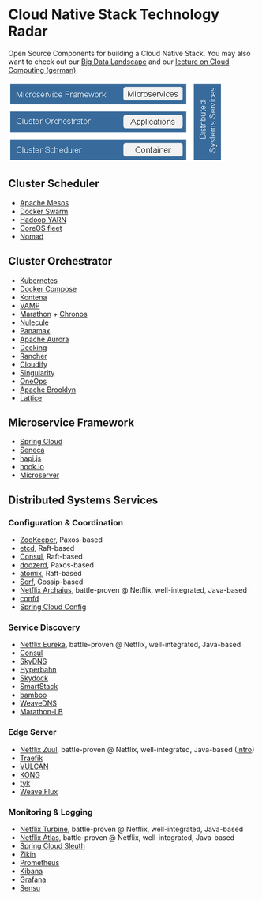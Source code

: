 # Cloud Native Stack Technology Radar

Open Source Components for building a Cloud Native Stack.
You may also want to check out our [Big Data Landscape](https://github.com/qaware/big-data-landscape) and our [lecture on Cloud Computing (german)](https://github.com/adersberger/cloudcomputing).

![Cloud Native Stack Big Picture](cloud-native-stack.png "Cloud Native Stack Big Picture")

## Cluster Scheduler
 * [Apache Mesos](http://mesos.apache.org)
 * [Docker Swarm](https://www.docker.com/products/docker-swarm)
 * [Hadoop YARN](http://hortonworks.com/hadoop/yarn)
 * [CoreOS fleet](https://github.com/coreos/fleet)
 * [Nomad](https://www.nomadproject.io)

## Cluster Orchestrator
 * [Kubernetes](http://kubernetes.io)
 * [Docker Compose](https://docs.docker.com/compose)
 * [Kontena](http://www.kontena.io)
 * [VAMP](http://vamp.io)
 * [Marathon](https://mesosphere.github.io/marathon) + [Chronos](http://mesos.github.io/chronos)
 * [Nulecule](http://www.projectatomic.io/docs/nulecule)
 * [Panamax](http://panamax.io)
 * [Apache Aurora](http://aurora.apache.org)
 * [Decking](http://decking.io)
 * [Rancher](https://github.com/rancher/rancher)
 * [Cloudify](http://getcloudify.org)
 * [Singularity](https://github.com/HubSpot/Singularity)
 * [OneOps](http://www.oneops.com)
 * [Apache Brooklyn](https://brooklyn.apache.org)
 * [Lattice](http://lattice.cf)

## Microservice Framework
 * [Spring Cloud](http://projects.spring.io/spring-cloud)
 * [Seneca](http://senecajs.org)
 * [hapi.js](http://hapijs.com)
 * [hook.io](https://hook.io)
 * [Microserver](https://github.com/aol/micro-server)

## Distributed Systems Services

### Configuration & Coordination
 * [ZooKeeper](https://zookeeper.apache.org), Paxos-based
 * [etcd](https://coreos.com/etcd/docs/latest), Raft-based
 * [Consul](https://www.consul.io), Raft-based
 * [doozerd](https://github.com/ha/doozerd), Paxos-based
 * [atomix](https://github.com/atomix/atomix), Raft-based
 * [Serf](https://www.serfdom.io), Gossip-based
 * [Netflix Archaius](https://github.com/Netflix/archaius), battle-proven @ Netflix, well-integrated, Java-based
 * [confd](http://www.confd.io)
 * [Spring Cloud Config](http://cloud.spring.io/spring-cloud-config)
 
### Service Discovery
 * [Netflix Eureka](https://github.com/Netflix/eureka), battle-proven @ Netflix, well-integrated, Java-based
 * [Consul](https://www.consul.io)
 * [SkyDNS](https://github.com/skynetservices/skydns)
 * [Hyperbahn](https://github.com/uber/hyperbahn)
 * [Skydock](https://github.com/crosbymichael/skydock)
 * [SmartStack](http://nerds.airbnb.com/smartstack-service-discovery-cloud)
 * [bamboo](https://github.com/QubitProducts/bamboo)
 * [WeaveDNS](http://docs.weave.works/weave/latest_release/weavedns.html)
 * [Marathon-LB](https://github.com/mesosphere/marathon-lb)

### Edge Server
 * [Netflix Zuul](https://github.com/Netflix/zuul), battle-proven @ Netflix, well-integrated, Java-based ([Intro](http://techblog.netflix.com/2013/06/announcing-zuul-edge-service-in-cloud.html))
 * [Traefik](http://traefik.github.io)
 * [VULCAN](http://vulcand.github.io)
 * [KONG](https://getkong.org)
 * [tyk](https://tyk.io)
 * [Weave Flux](https://github.com/weaveworks/flux)

### Monitoring & Logging
 * [Netflix Turbine](https://github.com/Netflix/Turbine), battle-proven @ Netflix, well-integrated, Java-based
 * [Netflix Atlas](https://github.com/Netflix/atlas), battle-proven @ Netflix, well-integrated, Java-based
 * [Spring Cloud Sleuth](http://cloud.spring.io/spring-cloud-sleuth)
 * [Zikin](https://github.com/openzipkin/zipkin)
 * [Prometheus](https://prometheus.io)
 * [Kibana](https://www.elastic.co/products/kibana)
 * [Grafana](http://grafana.org)
 * [Sensu](https://sensuapp.org)
